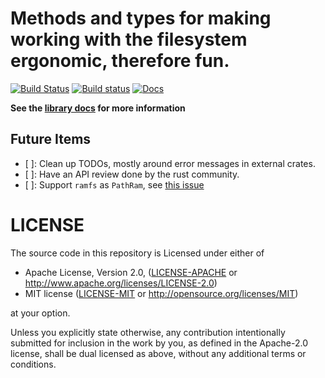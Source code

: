 # Methods and types for making working with the filesystem ergonomic, therefore fun.

[![Build Status](https://travis-ci.org/vitiral/ergo_fs.svg?branch=windows)](https://travis-ci.org/vitiral/ergo_fs)
[![Build status](https://ci.appveyor.com/api/projects/status/vgis54solhygre0n?svg=true)](https://ci.appveyor.com/project/vitiral/path-abs)
[![Docs](https://docs.rs/ergo_fs/badge.svg)](https://docs.rs/ergo_fs)

**See the [library docs](https://docs.rs/ergo_fs) for more information**

## Future Items

- [ ]: Clean up TODOs, mostly around error messages in external crates.
- [ ]: Have an API review done by the rust community.
- [ ]: Support `ramfs` as `PathRam`, see [this issue][ramfs]

[ramfs]: https://github.com/rust-lang-nursery/tempdir/issues/42

# LICENSE
The source code in this repository is Licensed under either of
- Apache License, Version 2.0, ([LICENSE-APACHE](LICENSE-APACHE) or
  http://www.apache.org/licenses/LICENSE-2.0)
- MIT license ([LICENSE-MIT](LICENSE-MIT) or
  http://opensource.org/licenses/MIT)

at your option.

Unless you explicitly state otherwise, any contribution intentionally submitted
for inclusion in the work by you, as defined in the Apache-2.0 license, shall
be dual licensed as above, without any additional terms or conditions.
